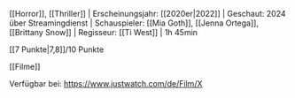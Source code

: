 
[[Horror]], [[Thriller]] | Erscheinungsjahr: [[2020er|2022]] | Geschaut: 2024 über Streamingdienst | Schauspieler: [[Mia Goth]], [[Jenna Ortega]], [[Brittany Snow]] | Regisseur: [[Ti West]] | 1h 45min

[[7 Punkte|7,8]]/10 Punkte


[[Filme]]

Verfügbar bei: https://www.justwatch.com/de/Film/X